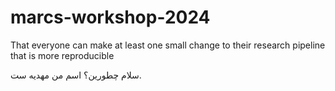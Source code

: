 # marcs-workshop-2024

That everyone can make at least one small change to their research pipeline that is more reproducible

سلام چطورین؟ اسم من مهدیه ست. 
